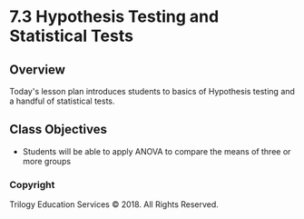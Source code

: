 # 7.3 Hypothesis Testing and Statistical Tests

## Overview

Today's lesson plan introduces students to basics of Hypothesis testing and a handful of statistical tests.

## Class Objectives

* Students will be able to apply ANOVA to compare the means of three or more groups

### Copyright

Trilogy Education Services © 2018. All Rights Reserved.
